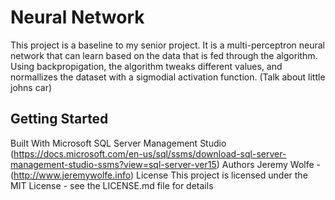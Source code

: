 # Neural Network
This project is a baseline to my senior project. It is a multi-perceptron neural network that can learn based on the data that is fed through the algorithm. Using backpropigation, the algorithm tweaks different values, and normallizes the dataset with a sigmodial activation function. (Talk about little johns car)
## Getting Started


Built With
Microsoft SQL Server Management Studio (https://docs.microsoft.com/en-us/sql/ssms/download-sql-server-management-studio-ssms?view=sql-server-ver15)
Authors
Jeremy Wolfe - (http://www.jeremywolfe.info)
License
This project is licensed under the MIT License - see the LICENSE.md file for details
